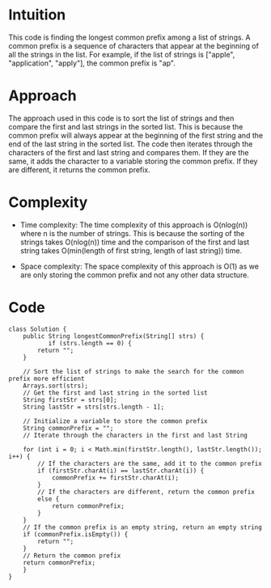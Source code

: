 # Intuition

This code is finding the longest common prefix among a list of strings. A common prefix is a sequence of characters that appear at the beginning of all the strings in the list. For example, if the list of strings is ["apple", "application", "apply"], the common prefix is "ap".

# Approach

The approach used in this code is to sort the list of strings and then compare the first and last strings in the sorted list. This is because the common prefix will always appear at the beginning of the first string and the end of the last string in the sorted list. The code then iterates through the characters of the first and last string and compares them. If they are the same, it adds the character to a variable storing the common prefix. If they are different, it returns the common prefix.

# Complexity

- Time complexity:
  The time complexity of this approach is O(nlog(n)) where n is the number of strings. This is because the sorting of the strings takes O(nlog(n)) time and the comparison of the first and last string takes O(min(length of first string, length of last string)) time.

- Space complexity:
  The space complexity of this approach is O(1) as we are only storing the common prefix and not any other data structure.

# Code

```
class Solution {
    public String longestCommonPrefix(String[] strs) {
           if (strs.length == 0) {
        return "";
    }

    // Sort the list of strings to make the search for the common prefix more efficient
    Arrays.sort(strs);
    // Get the first and last string in the sorted list
    String firstStr = strs[0];
    String lastStr = strs[strs.length - 1];

    // Initialize a variable to store the common prefix
    String commonPrefix = "";
    // Iterate through the characters in the first and last String

    for (int i = 0; i < Math.min(firstStr.length(), lastStr.length()); i++) {
        // If the characters are the same, add it to the common prefix
        if (firstStr.charAt(i) == lastStr.charAt(i)) {
            commonPrefix += firstStr.charAt(i);
        }
        // If the characters are different, return the common prefix
        else {
            return commonPrefix;
        }
    }
    // If the common prefix is an empty string, return an empty string
    if (commonPrefix.isEmpty()) {
        return "";
    }
    // Return the common prefix
    return commonPrefix;
    }
}
```
